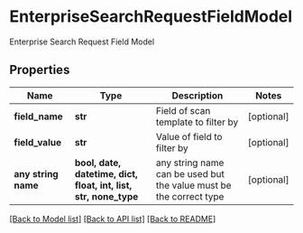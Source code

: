# EnterpriseSearchRequestFieldModel

Enterprise Search Request Field Model

## Properties
Name | Type | Description | Notes
------------ | ------------- | ------------- | -------------
**field_name** | **str** | Field of scan template to filter by | [optional] 
**field_value** | **str** | Value of field to filter by | [optional] 
**any string name** | **bool, date, datetime, dict, float, int, list, str, none_type** | any string name can be used but the value must be the correct type | [optional]

[[Back to Model list]](../README.md#documentation-for-models) [[Back to API list]](../README.md#documentation-for-api-endpoints) [[Back to README]](../README.md)


